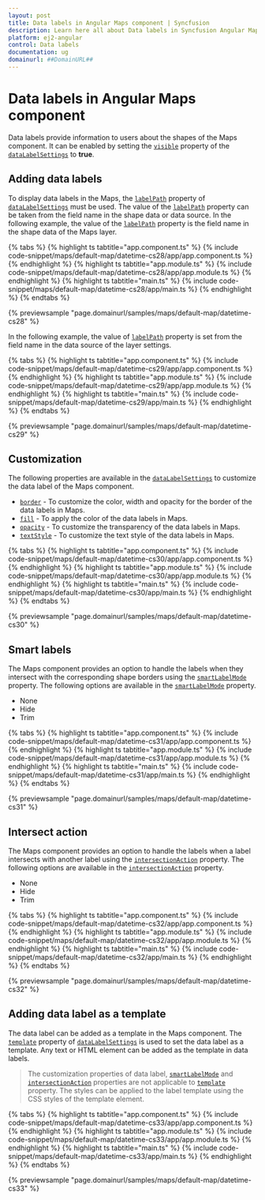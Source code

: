 ```yaml
---
layout: post
title: Data labels in Angular Maps component | Syncfusion
description: Learn here all about Data labels in Syncfusion Angular Maps component of Syncfusion Essential JS 2 and more.
platform: ej2-angular
control: Data labels 
documentation: ug
domainurl: ##DomainURL##
---
```


# Data labels in Angular Maps component

Data labels provide information to users about the shapes of the Maps component. It can be enabled by setting the [`visible`](https://ej2.syncfusion.com/angular/documentation/api/maps/dataLabelSettingsModel/#visible) property of the [`dataLabelSettings`](https://ej2.syncfusion.com/angular/documentation/api/maps/dataLabelSettingsModel/) to **true**.

## Adding data labels

To display data labels in the Maps, the [`labelPath`](https://ej2.syncfusion.com/angular/documentation/api/maps/dataLabelSettingsModel/#labelpath) property of [`dataLabelSettings`](https://ej2.syncfusion.com/angular/documentation/api/maps/dataLabelSettingsModel/) must be used. The value of the [`labelPath`](https://ej2.syncfusion.com/angular/documentation/api/maps/dataLabelSettingsModel/#labelpath) property can be taken from the field name in the shape data or data source. In the following example, the value of the [`labelPath`](https://ej2.syncfusion.com/angular/documentation/api/maps/dataLabelSettingsModel/#labelpath) property is the field name in the shape data of the Maps layer.

{% tabs %}
{% highlight ts tabtitle="app.component.ts" %}
{% include code-snippet/maps/default-map/datetime-cs28/app/app.component.ts %}
{% endhighlight %}
{% highlight ts tabtitle="app.module.ts" %}
{% include code-snippet/maps/default-map/datetime-cs28/app/app.module.ts %}
{% endhighlight %}
{% highlight ts tabtitle="main.ts" %}
{% include code-snippet/maps/default-map/datetime-cs28/app/main.ts %}
{% endhighlight %}
{% endtabs %}
  
{% previewsample "page.domainurl/samples/maps/default-map/datetime-cs28" %}

In the following example, the value of [`labelPath`](https://ej2.syncfusion.com/angular/documentation/api/maps/dataLabelSettingsModel/#labelpath) property is set from the field name in the data source of the layer settings.

{% tabs %}
{% highlight ts tabtitle="app.component.ts" %}
{% include code-snippet/maps/default-map/datetime-cs29/app/app.component.ts %}
{% endhighlight %}
{% highlight ts tabtitle="app.module.ts" %}
{% include code-snippet/maps/default-map/datetime-cs29/app/app.module.ts %}
{% endhighlight %}
{% highlight ts tabtitle="main.ts" %}
{% include code-snippet/maps/default-map/datetime-cs29/app/main.ts %}
{% endhighlight %}
{% endtabs %}
  
{% previewsample "page.domainurl/samples/maps/default-map/datetime-cs29" %}

## Customization

The following properties are available in the [`dataLabelSettings`](https://ej2.syncfusion.com/angular/documentation/api/maps/dataLabelSettingsModel/) to customize the data label of the Maps component.

* [`border`](https://ej2.syncfusion.com/angular/documentation/api/maps/dataLabelSettingsModel/#border) - To customize the color, width and opacity for the border of the data labels in Maps.
* [`fill`](https://ej2.syncfusion.com/angular/documentation/api/maps/dataLabelSettingsModel/#fill) - To apply the color of the data labels in Maps.
* [`opacity`](https://ej2.syncfusion.com/angular/documentation/api/maps/dataLabelSettingsModel/#opacity) - To customize the transparency of the data labels in Maps.
* [`textStyle`](https://ej2.syncfusion.com/angular/documentation/api/maps/dataLabelSettingsModel/#textstyle) - To customize the text style of the data labels in Maps.

{% tabs %}
{% highlight ts tabtitle="app.component.ts" %}
{% include code-snippet/maps/default-map/datetime-cs30/app/app.component.ts %}
{% endhighlight %}
{% highlight ts tabtitle="app.module.ts" %}
{% include code-snippet/maps/default-map/datetime-cs30/app/app.module.ts %}
{% endhighlight %}
{% highlight ts tabtitle="main.ts" %}
{% include code-snippet/maps/default-map/datetime-cs30/app/main.ts %}
{% endhighlight %}
{% endtabs %}
  
{% previewsample "page.domainurl/samples/maps/default-map/datetime-cs30" %}

## Smart labels

The Maps component provides an option to handle the labels when they intersect with the corresponding shape borders using the [`smartLabelMode`](https://ej2.syncfusion.com/angular/documentation/api/maps/dataLabelSettingsModel/#smartlabelmode) property. The following options are available in the [`smartLabelMode`](https://ej2.syncfusion.com/angular/documentation/api/maps/dataLabelSettingsModel/#smartlabelmode) property.

* None
* Hide
* Trim

{% tabs %}
{% highlight ts tabtitle="app.component.ts" %}
{% include code-snippet/maps/default-map/datetime-cs31/app/app.component.ts %}
{% endhighlight %}
{% highlight ts tabtitle="app.module.ts" %}
{% include code-snippet/maps/default-map/datetime-cs31/app/app.module.ts %}
{% endhighlight %}
{% highlight ts tabtitle="main.ts" %}
{% include code-snippet/maps/default-map/datetime-cs31/app/main.ts %}
{% endhighlight %}
{% endtabs %}
  
{% previewsample "page.domainurl/samples/maps/default-map/datetime-cs31" %}

## Intersect action

The Maps component provides an option to handle the labels when a label intersects with another label using the [`intersectionAction`](https://ej2.syncfusion.com/angular/documentation/api/maps/dataLabelSettingsModel/#intersectionaction) property. The following options are available in the [`intersectionAction`](https://ej2.syncfusion.com/angular/documentation/api/maps/dataLabelSettingsModel/#intersectionaction) property.

* None
* Hide
* Trim

{% tabs %}
{% highlight ts tabtitle="app.component.ts" %}
{% include code-snippet/maps/default-map/datetime-cs32/app/app.component.ts %}
{% endhighlight %}
{% highlight ts tabtitle="app.module.ts" %}
{% include code-snippet/maps/default-map/datetime-cs32/app/app.module.ts %}
{% endhighlight %}
{% highlight ts tabtitle="main.ts" %}
{% include code-snippet/maps/default-map/datetime-cs32/app/main.ts %}
{% endhighlight %}
{% endtabs %}
  
{% previewsample "page.domainurl/samples/maps/default-map/datetime-cs32" %}

## Adding data label as a template

The data label can be added as a template in the Maps component. The [`template`](https://ej2.syncfusion.com/angular/documentation/api/maps/dataLabelSettingsModel/#template) property of [`dataLabelSettings`](https://ej2.syncfusion.com/angular/documentation/api/maps/dataLabelSettingsModel) is used to set the data label as a template. Any text or HTML element can be added as the template in data labels.

>The customization properties of data label, [`smartLabelMode`](https://ej2.syncfusion.com/angular/documentation/api/maps/dataLabelSettingsModel/#smartlabelmode) and [`intersectionAction`](https://ej2.syncfusion.com/angular/documentation/api/maps/dataLabelSettingsModel/#intersectionaction) properties are not applicable to [`template`](https://ej2.syncfusion.com/angular/documentation/api/maps/dataLabelSettingsModel/#template) property. The styles can be applied to the label template using the CSS styles of the template element.

{% tabs %}
{% highlight ts tabtitle="app.component.ts" %}
{% include code-snippet/maps/default-map/datetime-cs33/app/app.component.ts %}
{% endhighlight %}
{% highlight ts tabtitle="app.module.ts" %}
{% include code-snippet/maps/default-map/datetime-cs33/app/app.module.ts %}
{% endhighlight %}
{% highlight ts tabtitle="main.ts" %}
{% include code-snippet/maps/default-map/datetime-cs33/app/main.ts %}
{% endhighlight %}
{% endtabs %}
  
{% previewsample "page.domainurl/samples/maps/default-map/datetime-cs33" %}